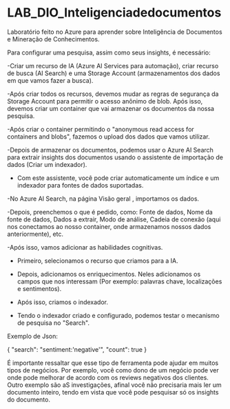 # LAB_DIO_Inteligenciadedocumentos
Laboratório feito no Azure para aprender sobre Inteligência de Documentos e Mineração de Conhecimentos.

Para configurar uma pesquisa, assim como seus insights, é necessário:

-Criar um recurso de IA (Azure AI Services para automação), criar recurso de busca (AI Search) e uma Storage Account (armazenamentos dos dados em que vamos fazer a busca).

-Após criar todos os recursos, devemos mudar as regras de segurança da Storage Account para permitir o acesso anônimo de blob. Após isso, devemos criar um container que vai armazenar os documentos da nossa pesquisa.

-Após criar o container permitindo  o "anonymous read access for containers and blobs", fazemos o upload dos dados que vamos utilizar.

-Depois de armazenar os documentos, podemos usar o Azure AI Search para extrair insights dos documentos usando o assistente de importação de dados (Criar um indexador).

- Com este assistente, você pode criar automaticamente um índice e um indexador para fontes de dados suportadas.

-No Azure AI Search, na página Visão geral , importamos os dados.

-Depois, preenchemos o que é pedido, como: Fonte de dados, Nome da fonte de dados, Dados a extrair, Modo de análise, Cadeia de conexão (aqui nos conectamos ao nosso container, onde armazenamos nossos dados anteriormente), etc.

-Após isso, vamos adicionar as habilidades cognitivas.

- Primeiro, selecionamos o recurso que criamos para a IA.

- Depois, adicionamos os enriquecimentos. Neles adicionamos os campos que nos interessam (Por exemplo: palavras chave, localizações e sentimentos).

- Após isso, criamos o indexador.

- Tendo o indexador criado e configurado, podemos testar o mecanismo de pesquisa no "Search".

Exemplo de Json:

{
 "search": "sentiment:'negative'",
 "count": true
}

É importante ressaltar que esse tipo de ferramenta pode ajudar em muitos tipos de negócios. Por exemplo, você como dono de um negócio pode ver onde pode melhorar de acordo com os reviews negativos dos clientes. Outro exemplo são aS investigações, afinal você não precisaria mais ler um documento inteiro, tendo em vista que você pode pesquisar só os insights do documento.










  

  

  
